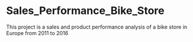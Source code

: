 # Sales_Performance_Bike_Store
This project is a sales and product performance analysis of a bike store in Europe from 2011 to 2016
